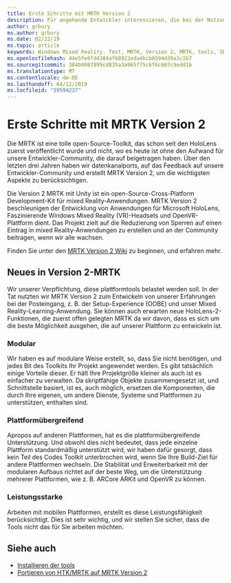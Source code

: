 ```yaml
---
title: Erste Schritte mit MRTK Version 2
description: Für angehende Entwickler interessieren, die bei der Nutzung von MRTK
author: grbury
ms.author: grbury
ms.date: 02/22/19
ms.topic: article
keywords: Windows Mixed Reality, Test, MRTK, Version 2, MRTK, tools, SDK, HoloLens, HoloLens 2
ms.openlocfilehash: 44e5fe0fd4384af68922eda4bcb0594d39a1c1b7
ms.sourcegitcommit: 384b0087899cd835a3a965f75c6f6c607c9edd1b
ms.translationtype: MT
ms.contentlocale: de-DE
ms.lasthandoff: 04/12/2019
ms.locfileid: "59594237"
---
```

# <a name="getting-started-with-mrtk-version-2"></a>Erste Schritte mit MRTK Version 2

Die MRTK ist eine tolle open-Source-Toolkit, das schon seit den HoloLens zuerst veröffentlicht wurde und nicht, wo es heute ist ohne den Aufwand für unsere Entwickler-Community, die darauf beigetragen haben. Über den letzten drei Jahren haben wir datenkanalports, auf das Feedback auf unsere Entwickler-Community und erstellt MRTK Version 2, um die wichtigsten Aspekte zu berücksichtigen.  

Die Version 2 MRTK mit Unity ist ein open-Source-Cross-Platform Development-Kit für mixed Reality-Anwendungen.  MRTK Version 2 beschleunigen der Entwicklung von Anwendungen für Microsoft HoloLens, Faszinierende Windows Mixed Reality (VR)-Headsets und OpenVR-Plattform dient. Das Projekt zielt auf die Reduzierung von Sperren auf einen Eintrag in mixed Reality-Anwendungen zu erstellen und an der Community beitragen, wenn wir alle wachsen. 


Finden Sie unter den <a href="https://github.com/Microsoft/MixedRealityToolkit-Unity/wiki/Getting-Started-with-MRTK-v2" target="_blank">MRTK Version 2 Wiki</a> zu beginnen, und erfahren mehr.

## <a name="new-with-mrtk-version-2"></a>Neues in Version 2-MRTK
Wir unserer Verpflichtung, diese plattformtools belastet werden soll.  In der Tat nutzten wir MRTK Version 2 zum Entwickeln von unserer Erfahrungen bei der Posteingang, z. B. der Setup-Experience (OOBE) und unser Mixed Reality-Learning-Anwendung.  Sie können auch erwarten neue HoloLens-2-Funktionen, die zuerst offen gelegten MRTK da wir davon, dass es sich um die beste Möglichkeit ausgehen, die auf unserer Plattform zu entwickeln ist. 

### <a name="modular"></a>Modular
Wir haben es auf modulare Weise erstellt, so, dass Sie nicht benötigen, und jedes Bit des Toolkits Ihr Projekt angewendet werden.  Es gibt tatsächlich einige Vorteile dieser.  Er hält Ihre Projektgröße kleiner als auch ist es einfacher zu verwalten.  Da skriptfähige Objekte zusammengesetzt ist, und Schnittstelle basiert, ist es, auch möglich, ersetzen die Komponenten, die durch Ihre eigenen, um andere Dienste, Systeme und Plattformen zu unterstützen, enthalten sind.


### <a name="cross-platform"></a>Plattformübergreifend
Apropos auf anderen Plattformen, hat es die plattformübergreifende Unterstützung.  Und obwohl dies nicht bedeutet, dass jede einzelne Plattform standardmäßig unterstützt wird, wir haben dafür gesorgt, dass kein Teil des Codes Toolkit unterbrochen wird, wenn Sie Ihre Build-Ziel für andere Plattformen wechseln.  Die Stabilität und Erweiterbarkeit mit der modularen Aufbaus richtet auf der beste Weg, um die Unterstützung mehrerer Plattformen, wie z. B. ARCore ARKit und OpenVR zu können.


### <a name="performant"></a>Leistungsstarke
Arbeiten mit mobilen Plattformen, erstellt es diese Leistungsfähigkeit berücksichtigt.  Dies ist sehr wichtig, und wir stellen Sie sicher, dass die Tools nicht das für Sie arbeiten möchten.


## <a name="see-also"></a>Siehe auch
* [Installieren der tools](install-the-tools.md)
* [Portieren von HTK/MRTK auf MRTK Version 2](mrtk-porting-guide.md)
